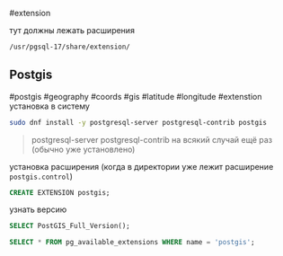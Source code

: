 #extension

тут должны лежать расширения
```bash
/usr/pgsql-17/share/extension/
```

## Postgis
#postgis #geography #coords #gis #latitude #longitude #extenstion
установка в систему
```bash
sudo dnf install -y postgresql-server postgresql-contrib postgis
```
> postgresql-server postgresql-contrib на всякий случай ещё раз (обычно уже установлено)

установка расширения (когда в директории уже лежит расширение `postgis.control`)
```sql
CREATE EXTENSION postgis;
```
узнать версию
```sql
SELECT PostGIS_Full_Version();
```

```sql
SELECT * FROM pg_available_extensions WHERE name = 'postgis';
```